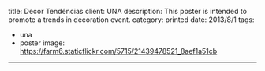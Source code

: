 title: Decor Tendências
client: UNA
description: This poster is intended to promote a trends in decoration event.
category: printed
date: 2013/8/1
tags: 
- una
- poster
image: https://farm6.staticflickr.com/5715/21439478521_8aef1a51cb
---
